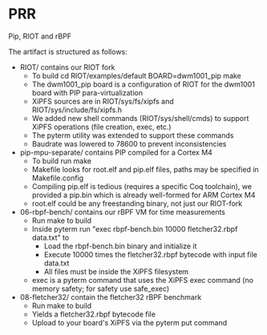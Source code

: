 # PRR
Pip, RIOT and rBPF

The artifact is structured as follows:

* RIOT/ contains our RIOT fork
  * To build
        cd RIOT/examples/default
        BOARD=dwm1001_pip make
  * The  dwm1001_pip board is a configuration of RIOT for the dwm1001 board with PIP para-virtualization
  * XiPFS sources are in RIOT/sys/fs/xipfs and RIOT/sys/include/fs/xipfs.h
  * We added new shell commands (RIOT/sys/shell/cmds) to support XiPFS operations (file creation, exec, etc.)
  * The pyterm utility was extended to support these commands
  * Baudrate was lowered to 78600 to prevent inconsistencies
* pip-mpu-separate/ contains PIP compiled for a Cortex M4
  * To build run make
  * Makefile looks for root.elf and pip.elf files, paths may be specified in Makefile.config
  * Compiling pip.elf is tedious (requires a specific Coq toolchain), we provided a pip.bin which is already well-formed for ARM Cortex M4
  * root.elf could be any freestanding binary, not just our RIOT-fork
 * 06-rbpf-bench/ contains our rBPF VM for time measurements
   * Run make to build
   * Inside pyterm run "exec rbpf-bench.bin 10000 fletcher32.rbpf data.txt" to
     * Load the rbpf-bench.bin binary and initialize it
     * Execute 10000 times the fletcher32.rbpf bytecode with input file data.txt
     * All files must be inside the XiPFS filesystem
   * exec is a pyterm command that uses the XiPFS exec command (no memory safety; for safety use safe_exec)
 * 08-fletcher32/ contain the fletcher32 rBPF benchmark
   * Run make to build
   * Yields a fletcher32.rbpf bytecode file
   * Upload to your board's XiPFS via the pyterm put command

